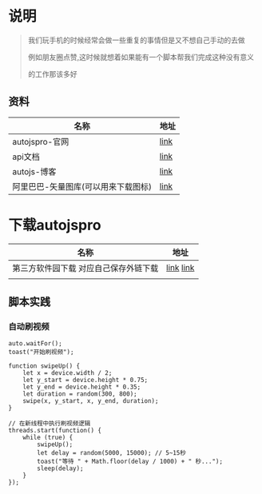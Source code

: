 # 说明

> 我们玩手机的时候经常会做一些重复的事情但是又不想自己手动的去做
>
> 例如朋友圈点赞,这时候就想着如果能有一个脚本帮我们完成这种没有意义
>
> 的工作那该多好

## 资料

| 名称                                | 地址                                         |
| ----------------------------------- | -------------------------------------------- |
| autojspro-官网                      | [link](https://pro.autojs.org/)              |
| api文档                             | [link](https://pro.autojs.org/docs/#/zh-cn/) |
| autojs-博客                         | [link](https://blog.autojs.org/)             |
| 阿里巴巴-矢量图库(可以用来下载图标) | [link](https://www.iconfont.cn/)             |

# 下载autojspro



| 名称                                   | 地址                                                         |
| -------------------------------------- | ------------------------------------------------------------ |
| 第三方软件园下载  对应自己保存外链下载 | [link](https://m.ddooo.com/softdown/172668.htm)   [link](https://yaoliuyang.lanzoui.com/iFI3awg65hg) |
|                                        |                                                              |

##  脚本实践

###  自动刷视频

```shell
auto.waitFor();
toast("开始刷视频");

function swipeUp() {
    let x = device.width / 2;
    let y_start = device.height * 0.75;
    let y_end = device.height * 0.35;
    let duration = random(300, 800);
    swipe(x, y_start, x, y_end, duration);
}

// 在新线程中执行刷视频逻辑
threads.start(function() {
    while (true) {
        swipeUp();
        let delay = random(5000, 15000); // 5~15秒
        toast("等待 " + Math.floor(delay / 1000) + " 秒...");
        sleep(delay);
    }
});

```

